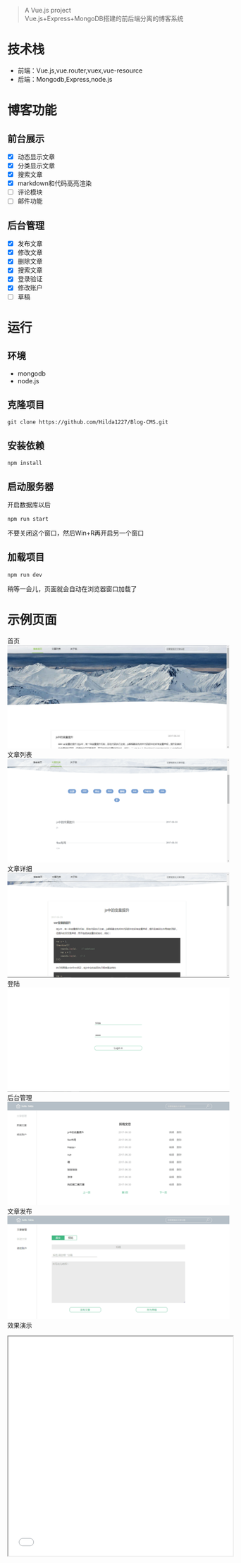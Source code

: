 > A Vue.js project  
> Vue.js+Express+MongoDB搭建的前后端分离的博客系统

# 技术栈  
*  前端：Vue.js,vue.router,vuex,vue-resource  
*  后端：Mongodb,Express,node.js  

# 博客功能  
## 前台展示
- [x] 动态显示文章
- [x] 分类显示文章
- [x] 搜索文章
- [x] markdown和代码高亮渲染
- [ ] 评论模块
- [ ] 邮件功能
## 后台管理
- [x] 发布文章
- [x] 修改文章
- [x] 删除文章
- [x] 搜索文章
- [x] 登录验证
- [x] 修改账户
- [ ] 草稿
# 运行
## 环境
* mongodb
* node.js
## 克隆项目
```
git clone https://github.com/Hilda1227/Blog-CMS.git
```
## 安装依赖
```
npm install
```
## 启动服务器
开启数据库以后
```
npm run start
```
不要关闭这个窗口，然后Win+R再开启另一个窗口
## 加载项目
```
npm run dev
```
稍等一会儿，页面就会自动在浏览器窗口加载了
# 示例页面
首页
![](./src/assets/img/QQ图片20170630160907.jpg)
文章列表
![](./src/assets/img/QQ图片20170630161024.png)
文章详细
![](./src/assets/img/QQ图片20170630161114.png)
登陆
![](./src/assets/img/QQ图片20170630175326.png)
后台管理
![](./src/assets/img/QQ图片20170630161103.png)
文章发布
![](./src/assets/img/QQ图片20170630161123.png)
效果演示
<iframe height=498 width=510 src="./src/assets/img/admin.mp4">
